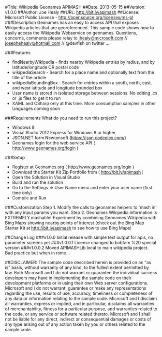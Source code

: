 #Title: Wikipedia Geonames APIMASH
##Date: 2013-05-15
##Version: v1.0.0
##Author:  Joe Healy 
##URL: http://bit.ly/apimash
##License: Microsoft Public License - http://opensource.org/licenses/ms-pl
###Description
Geonames has an easy to access API that exposes Wikipedia articles that are georeferenced.  This sample code shows how to easily access the Wikipedia Webservice on geonames. 
Questions, concerns, comments please relay to jhealy@microsoft.com // josephehealy@hotmail.com // @devfish on twitter ...

###Features
 - findNearbyWikipedia - finds nearby Wikipedia entries by radius, and by latitude/longitude OR postal code
 - wikipediaSearch - Search for a place name and optionally text from the title of the article
 - wikipediaBoundingBox - Search for entries within a south, north, east, and west latitude and longitude bounded box
 - User name is stored in isolated storage between sessions.  No editing .cs or .js files to get it to run
 - XAML and CSharp only at this time.  More consumption samples in other languages coming soon

###Requirements
What do you need to run this project? 
- Windows 8
- Visual Studio 2012 Express for Windows 8 or higher
- JSON.NET form Newtonsoft (https://json.codeplex.com/)
- Geonames login for the web service API ( http://www.geonames.org/login )

###Setup
- Register at Geonames.org (  http://www.geonames.org/login )
- Download the Starter Kit Zip Portfolio from ( http://bit.ly/apimash )
- Open the Solution in Visual Studio
- Build and run the solution
- Go to the Settings => User Name menu and enter your user name (first time only)
- Compile and Run

###Customization
Step 1. Modify the calls to geonames helpers to 'mash in' with any input params you want.
Step 2. Geonames Wikipedia information is EXTREMELY  mashable! Experiment by combining Geonames Wikipedia with Bing Maps showing nearby points of interest (check out the Bing Map Starter Kit at http://bit.ly/apimash to see how to use Bing Maps)

##Change Log
###v1.0.0 Initial release with simple text output for apis, no parameter screens yet
###v1.0.0.1 License changed to bobfam %20 special version
###v1.0.0.2 Moved APIMASHLib local to main wikipedia project.  Bad practice but when in rome...

##DISCLAIMER: 
The sample code described herein is provided on an "as is" basis, without warranty of any kind, to the fullest extent permitted by law. Both Microsoft and I do not warrant or guarantee the individual success developers may have in implementing the sample code on their development platforms or in using their own Web server configurations. 
Microsoft and I do not warrant, guarantee or make any representations regarding the use, results of use, accuracy, timeliness or completeness of any data or information relating to the sample code. Microsoft and I disclaim all warranties, express or implied, and in particular, disclaims all warranties of merchantability, fitness for a particular purpose, and warranties related to the code, or any service or software related thereto. 
Microsoft and I shall not be liable for any direct, indirect or consequential damages or costs of any type arising out of any action taken by you or others related to the sample code.

